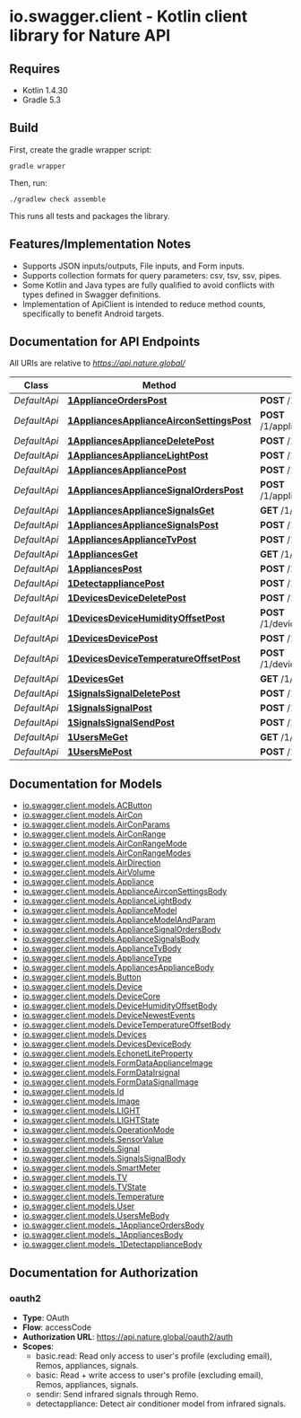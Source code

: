 # io.swagger.client - Kotlin client library for Nature API

## Requires

* Kotlin 1.4.30
* Gradle 5.3

## Build

First, create the gradle wrapper script:

```
gradle wrapper
```

Then, run:

```
./gradlew check assemble
```

This runs all tests and packages the library.

## Features/Implementation Notes

* Supports JSON inputs/outputs, File inputs, and Form inputs.
* Supports collection formats for query parameters: csv, tsv, ssv, pipes.
* Some Kotlin and Java types are fully qualified to avoid conflicts with types defined in Swagger definitions.
* Implementation of ApiClient is intended to reduce method counts, specifically to benefit Android targets.

<a name="documentation-for-api-endpoints"></a>
## Documentation for API Endpoints

All URIs are relative to *https://api.nature.global/*

Class | Method | HTTP request | Description
------------ | ------------- | ------------- | -------------
*DefaultApi* | [**1ApplianceOrdersPost**](docs/DefaultApi.md#1applianceorderspost) | **POST** /1/appliance_orders | 
*DefaultApi* | [**1AppliancesApplianceAirconSettingsPost**](docs/DefaultApi.md#1appliancesapplianceairconsettingspost) | **POST** /1/appliances/{appliance}/aircon_settings | 
*DefaultApi* | [**1AppliancesApplianceDeletePost**](docs/DefaultApi.md#1appliancesappliancedeletepost) | **POST** /1/appliances/{appliance}/delete | 
*DefaultApi* | [**1AppliancesApplianceLightPost**](docs/DefaultApi.md#1appliancesappliancelightpost) | **POST** /1/appliances/{appliance}/light | 
*DefaultApi* | [**1AppliancesAppliancePost**](docs/DefaultApi.md#1appliancesappliancepost) | **POST** /1/appliances/{appliance} | 
*DefaultApi* | [**1AppliancesApplianceSignalOrdersPost**](docs/DefaultApi.md#1appliancesappliancesignalorderspost) | **POST** /1/appliances/{appliance}/signal_orders | 
*DefaultApi* | [**1AppliancesApplianceSignalsGet**](docs/DefaultApi.md#1appliancesappliancesignalsget) | **GET** /1/appliances/{appliance}/signals | 
*DefaultApi* | [**1AppliancesApplianceSignalsPost**](docs/DefaultApi.md#1appliancesappliancesignalspost) | **POST** /1/appliances/{appliance}/signals | 
*DefaultApi* | [**1AppliancesApplianceTvPost**](docs/DefaultApi.md#1appliancesappliancetvpost) | **POST** /1/appliances/{appliance}/tv | 
*DefaultApi* | [**1AppliancesGet**](docs/DefaultApi.md#1appliancesget) | **GET** /1/appliances | 
*DefaultApi* | [**1AppliancesPost**](docs/DefaultApi.md#1appliancespost) | **POST** /1/appliances | 
*DefaultApi* | [**1DetectappliancePost**](docs/DefaultApi.md#1detectappliancepost) | **POST** /1/detectappliance | 
*DefaultApi* | [**1DevicesDeviceDeletePost**](docs/DefaultApi.md#1devicesdevicedeletepost) | **POST** /1/devices/{device}/delete | 
*DefaultApi* | [**1DevicesDeviceHumidityOffsetPost**](docs/DefaultApi.md#1devicesdevicehumidityoffsetpost) | **POST** /1/devices/{device}/humidity_offset | 
*DefaultApi* | [**1DevicesDevicePost**](docs/DefaultApi.md#1devicesdevicepost) | **POST** /1/devices/{device} | 
*DefaultApi* | [**1DevicesDeviceTemperatureOffsetPost**](docs/DefaultApi.md#1devicesdevicetemperatureoffsetpost) | **POST** /1/devices/{device}/temperature_offset | 
*DefaultApi* | [**1DevicesGet**](docs/DefaultApi.md#1devicesget) | **GET** /1/devices | 
*DefaultApi* | [**1SignalsSignalDeletePost**](docs/DefaultApi.md#1signalssignaldeletepost) | **POST** /1/signals/{signal}/delete | 
*DefaultApi* | [**1SignalsSignalPost**](docs/DefaultApi.md#1signalssignalpost) | **POST** /1/signals/{signal} | 
*DefaultApi* | [**1SignalsSignalSendPost**](docs/DefaultApi.md#1signalssignalsendpost) | **POST** /1/signals/{signal}/send | 
*DefaultApi* | [**1UsersMeGet**](docs/DefaultApi.md#1usersmeget) | **GET** /1/users/me | 
*DefaultApi* | [**1UsersMePost**](docs/DefaultApi.md#1usersmepost) | **POST** /1/users/me | 

<a name="documentation-for-models"></a>
## Documentation for Models

 - [io.swagger.client.models.ACButton](docs/ACButton.md)
 - [io.swagger.client.models.AirCon](docs/AirCon.md)
 - [io.swagger.client.models.AirConParams](docs/AirConParams.md)
 - [io.swagger.client.models.AirConRange](docs/AirConRange.md)
 - [io.swagger.client.models.AirConRangeMode](docs/AirConRangeMode.md)
 - [io.swagger.client.models.AirConRangeModes](docs/AirConRangeModes.md)
 - [io.swagger.client.models.AirDirection](docs/AirDirection.md)
 - [io.swagger.client.models.AirVolume](docs/AirVolume.md)
 - [io.swagger.client.models.Appliance](docs/Appliance.md)
 - [io.swagger.client.models.ApplianceAirconSettingsBody](docs/ApplianceAirconSettingsBody.md)
 - [io.swagger.client.models.ApplianceLightBody](docs/ApplianceLightBody.md)
 - [io.swagger.client.models.ApplianceModel](docs/ApplianceModel.md)
 - [io.swagger.client.models.ApplianceModelAndParam](docs/ApplianceModelAndParam.md)
 - [io.swagger.client.models.ApplianceSignalOrdersBody](docs/ApplianceSignalOrdersBody.md)
 - [io.swagger.client.models.ApplianceSignalsBody](docs/ApplianceSignalsBody.md)
 - [io.swagger.client.models.ApplianceTvBody](docs/ApplianceTvBody.md)
 - [io.swagger.client.models.ApplianceType](docs/ApplianceType.md)
 - [io.swagger.client.models.AppliancesApplianceBody](docs/AppliancesApplianceBody.md)
 - [io.swagger.client.models.Button](docs/Button.md)
 - [io.swagger.client.models.Device](docs/Device.md)
 - [io.swagger.client.models.DeviceCore](docs/DeviceCore.md)
 - [io.swagger.client.models.DeviceHumidityOffsetBody](docs/DeviceHumidityOffsetBody.md)
 - [io.swagger.client.models.DeviceNewestEvents](docs/DeviceNewestEvents.md)
 - [io.swagger.client.models.DeviceTemperatureOffsetBody](docs/DeviceTemperatureOffsetBody.md)
 - [io.swagger.client.models.Devices](docs/Devices.md)
 - [io.swagger.client.models.DevicesDeviceBody](docs/DevicesDeviceBody.md)
 - [io.swagger.client.models.EchonetLiteProperty](docs/EchonetLiteProperty.md)
 - [io.swagger.client.models.FormDataApplianceImage](docs/FormDataApplianceImage.md)
 - [io.swagger.client.models.FormDataIrsignal](docs/FormDataIrsignal.md)
 - [io.swagger.client.models.FormDataSignalImage](docs/FormDataSignalImage.md)
 - [io.swagger.client.models.Id](docs/Id.md)
 - [io.swagger.client.models.Image](docs/Image.md)
 - [io.swagger.client.models.LIGHT](docs/LIGHT.md)
 - [io.swagger.client.models.LIGHTState](docs/LIGHTState.md)
 - [io.swagger.client.models.OperationMode](docs/OperationMode.md)
 - [io.swagger.client.models.SensorValue](docs/SensorValue.md)
 - [io.swagger.client.models.Signal](docs/Signal.md)
 - [io.swagger.client.models.SignalsSignalBody](docs/SignalsSignalBody.md)
 - [io.swagger.client.models.SmartMeter](docs/SmartMeter.md)
 - [io.swagger.client.models.TV](docs/TV.md)
 - [io.swagger.client.models.TVState](docs/TVState.md)
 - [io.swagger.client.models.Temperature](docs/Temperature.md)
 - [io.swagger.client.models.User](docs/User.md)
 - [io.swagger.client.models.UsersMeBody](docs/UsersMeBody.md)
 - [io.swagger.client.models._1ApplianceOrdersBody](docs/_1ApplianceOrdersBody.md)
 - [io.swagger.client.models._1AppliancesBody](docs/_1AppliancesBody.md)
 - [io.swagger.client.models._1DetectapplianceBody](docs/_1DetectapplianceBody.md)

<a name="documentation-for-authorization"></a>
## Documentation for Authorization

<a name="oauth2"></a>
### oauth2

- **Type**: OAuth
- **Flow**: accessCode
- **Authorization URL**: https://api.nature.global/oauth2/auth
- **Scopes**: 
  - basic.read: Read only access to user&#x27;s profile (excluding email), Remos, appliances, signals.
  - basic: Read + write access to user&#x27;s profile (excluding email), Remos, appliances, signals.
  - sendir: Send infrared signals through Remo.
  - detectappliance: Detect air conditioner model from infrared signals.


